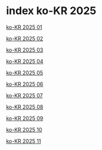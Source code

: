 # index ko-KR 2025

<a href="./01">ko-KR 2025 01</a>

<a href="./02">ko-KR 2025 02</a>

<a href="./03">ko-KR 2025 03</a>

<a href="./04">ko-KR 2025 04</a>

<a href="./05">ko-KR 2025 05</a>

<a href="./06">ko-KR 2025 06</a>

<a href="./07">ko-KR 2025 07</a>

<a href="./08">ko-KR 2025 08</a>

<a href="./09">ko-KR 2025 09</a>

<a href="./10">ko-KR 2025 10</a>

<a href="./11">ko-KR 2025 11</a>

